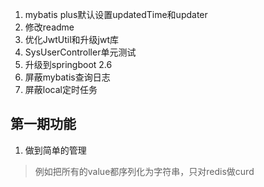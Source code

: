 1. mybatis plus默认设置updatedTime和updater
2. 修改readme
3. 优化JwtUtil和升级jwt库
4. SysUserController单元测试
5. 升级到springboot 2.6
6. 屏蔽mybatis查询日志
7. 屏蔽local定时任务


## 第一期功能
1. 做到简单的管理
> 例如把所有的value都序列化为字符串，只对redis做curd